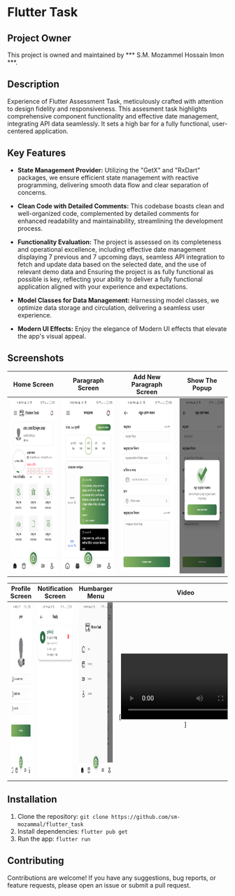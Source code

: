 # Flutter Task
## Project Owner
This project is owned and maintained by *** S.M. Mozammel Hossain Imon ***.

## Description
Experience of Flutter Assessment Task, meticulously crafted with attention to design fidelity and responsiveness. This assesment task highlights comprehensive component functionality and effective date management, integrating API data seamlessly. It sets a high bar for a fully functional, user-centered application.

## Key Features
- **State Management Provider:** Utilizing the "GetX" and "RxDart" packages, we ensure efficient state management with reactive programming, delivering smooth data flow and clear separation of concerns.

- **Clean Code with Detailed Comments:** This codebase boasts clean and well-organized code, complemented by detailed comments for enhanced readability and maintainability, streamlining the development process.

- **Functionality Evaluation:** The project is assessed on its completeness and operational excellence, including effective date management displaying 7 previous and 7 upcoming days, seamless API integration to fetch and update data based on the selected date, and the use of relevant demo data and Ensuring the project is as fully functional as possible is key, reflecting your ability to deliver a fully functional application aligned with your experience and expectations.

- **Model Classes for Data Management:** Harnessing model classes, we optimize data storage and circulation, delivering a seamless user experience.

- **Modern UI Effects:** Enjoy the elegance of Modern UI effects that elevate the app's visual appeal.


## Screenshots

|                          Home Screen                          |                     Paragraph Screen                     |                          Add New Paragraph Screen                           |                 Show The Popup                 |
|:--------------------------------------------------------------:|:--------------------------------------------------------------:|:--------------------------------------------------------------:|:--------------------------------------------------------------:|
| <img src="screenshots/1.png" height="400" width="auto"> | <img src="screenshots/2.png" height="400" width="auto"> | <img src="screenshots/3.png" height="400" width="auto"> | <img src="screenshots/4.png" height="400" width="auto"> |

|                    Profile Screen                    |                  Notification Screen                  |                      Humbarger Menu                       |                         Video                          |
|:--------------------------------------------------------------:|:--------------------------------------------------------------:|:--------------------------------------------------------------:|:--------------------------------------------------------------:|
| <img src="screenshots/5.png" height="400" width="auto"> | <img src="screenshots/6.png" height="400" width="auto"> | <img src="screenshots/7.png" height="400" width="auto"> | [![Watch the demo video](video/video.mp4)]  |

## Installation
1. Clone the repository: `git clone https://github.com/sm-mozammal/flutter_task`
2. Install dependencies: `flutter pub get`
3. Run the app: `flutter run`

## Contributing
Contributions are welcome! If you have any suggestions, bug reports, or feature requests, please open an issue or submit a pull request.

